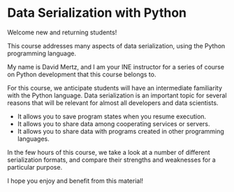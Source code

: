 # Data Serialization with Python

Welcome new and returning students!  

This course addresses many aspects of data serialization, using the Python programming language.  

My name is David Mertz, and I am your INE instructor for a series of course on Python development that this course belongs to.

For this course, we anticipate students will have an intermediate familiarity with the Python language.  Data serialization is an important topic for several reasons that will be relevant for almost all developers and data scientists.

* It allows you to save program states when you resume execution.
* It allows you to share data among cooperating services or servers.
* It allows you to share data with programs created in other programming languages.

In the few hours of this course, we take a look at a number of different serialization formats, and compare their strengths and weaknesses for a particular purpose.

I hope you enjoy and benefit from this material!
